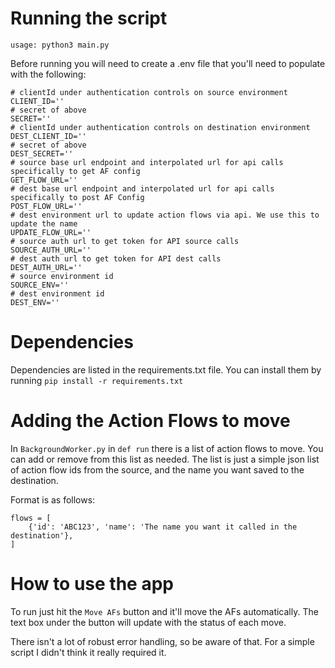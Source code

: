 # Running the script

`usage: python3 main.py`

Before running you will need to create a .env file that you'll need to populate with the following:

```
# clientId under authentication controls on source environment
CLIENT_ID=''
# secret of above
SECRET=''
# clientId under authentication controls on destination environment
DEST_CLIENT_ID=''
# secret of above
DEST_SECRET=''
# source base url endpoint and interpolated url for api calls specifically to get AF config
GET_FLOW_URL=''
# dest base url endpoint and interpolated url for api calls specifically to post AF Config
POST_FLOW_URL=''
# dest environment url to update action flows via api. We use this to update the name
UPDATE_FLOW_URL=''
# source auth url to get token for API source calls
SOURCE_AUTH_URL=''
# dest auth url to get token for API dest calls
DEST_AUTH_URL=''
# source environment id
SOURCE_ENV=''
# dest environment id
DEST_ENV=''
```

# Dependencies

Dependencies are listed in the requirements.txt file. You can install them by running `pip install -r requirements.txt`

# Adding the Action Flows to move

In `BackgroundWorker.py` in `def run` there is a list of action flows to move. You can add or remove from this list as needed.
The list is just a simple json list of action flow ids from the source, and the name you want saved to the destination. 

Format is as follows:
```
flows = [
    {'id': 'ABC123', 'name': 'The name you want it called in the destination'},
]
```

# How to use the app

To run just hit the `Move AFs` button and it'll move the AFs automatically. The text box under the button will update with the status of each move.

There isn't a lot of robust error handling, so be aware of that. For a simple script I didn't think it really required it.

